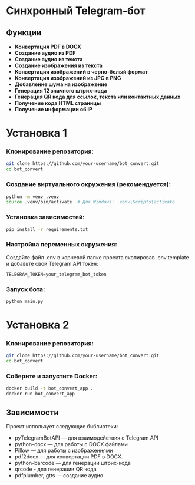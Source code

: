 # Синхронный Telegram-бот

## Функции

- **Конвертация PDF в DOCX**
- **Создание аудио из PDF**
- **Создание аудио из текста**
- **Создание изображения из текста**
- **Конвертация изображений в черно-белый формат**
- **Конвертация изображений из JPG в PNG**
- **Добавление шума на изображение**
- **Генерация 12 значного штрих-кода**
- **Генерация QR кода для ссылок, текста или контактных данных**
- **Получение кода HTML страницы**
- **Получение информации об IP**

# Установка 1

### Клонирование репозитория:

```bash
git clone https://github.com/your-username/bot_convert.git
cd bot_convert
```

### Создание виртуального окружения (рекомендуется):

```bash
python -m venv .venv
source .venv/bin/activate  # Для Windows: .venv\Scripts\activate
```

### Установка зависимостей:

```bash
pip install -r requirements.txt
```

### Настройка переменных окружения:

Создайте файл .env в корневой папке проекта скопировав .env.template и добавьте свой Telegram API токен:

```text
TELEGRAM_TOKEN=your_telegram_bot_token
```

### Запуск бота:

```bash
python main.py
```

# Установка 2

### Клонирование репозитория:

```bash
git clone https://github.com/your-username/bot_convert.git
cd bot_convert
```

### Соберите и запустите Docker:

```bash
docker build -t bot_convert_app .
docker run bot_convert_app
```

## Зависимости

Проект использует следующие библиотеки:

- pyTelegramBotAPI — для взаимодействия с Telegram API
- python-docx — для работы с DOCX файлами
- Pillow — для работы с изображениями
- pdf2docx — для конвертации PDF в DOCX.
- python-barcode — для генерации штрих-кода
- qrcode - для генерации QR кода
- pdfplumber, gtts — создание аудио
